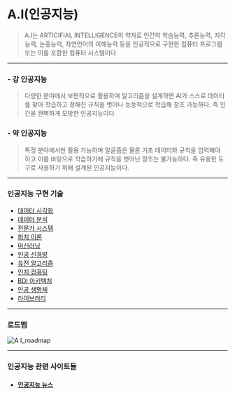 # A.I(인공지능)
> A.I는 ARTICIFIAL INTELLIGENCE의 약자로 인간의 학습능력, 추론능력, 지각능력, 논증능력, 자연언어의 이해능력 등을 인공적으로 구현한 컴퓨터 프로그램 또는 이를 포함한 컴퓨터 시스템이다
***

### - 강 인공지능
> 다양한 분야에서 보편적으로 활용하며 알고리즘을 설계하면 AI가 스스로 데이터를 찾아 학습하고 정해진 규칙을 벗어나 능동적으로 학습해 창조 가능하다. 즉 인간을 완벽하게 모방한 인공지능이다
### - 약 인공지능
> 특정 분야에서만 활용 가능하며 알골즘은 물론 기초 데이터와 규칙을 입력해야 하고 이를 바탕으로 학습하기에 규칙을 벗어난 창조는 불가능하다. 즉 유용한 도구로 사용하기 위해 설계된 인공지능이다.
***
### 인공지능 구현 기술
* [데이터 시각화](https://github.com/BOSOEK/TIL/blob/main/A.I/Data%20visualization.md)
* [데이터 분석](https://github.com/BOSOEK/TIL/blob/main/A.I/Data%20analysis.md)
* [전문가 시스템](https://github.com/BOSOEK/TIL/blob/main/A.I/Expert%20system.md)
* [퍼지 이론](https://github.com/BOSOEK/TIL/tree/main/A.I/Fuzzy)
* [머신러닝](https://github.com/BOSOEK/TIL/blob/main/A.I/Machine%20learning.md)
* [인공 신경망](https://github.com/BOSOEK/TIL/blob/main/A.I/Artificial%20neural%20network.md)
* [유전 알고리즘](https://github.com/BOSOEK/TIL/tree/main/A.I/Genetic%20algorithm)
* [인지 컴퓨팅]()
* [BDI 아키텍처](https://github.com/BOSOEK/TIL/blob/main/A.I/BDI%20Architecture.md)
* [인공 생명체]()
* [라이브러리](https://github.com/BOSOEK/TIL/blob/main/A.I/library.md)
***
### 로드맵

![A I_roadmap](https://user-images.githubusercontent.com/68007145/104094621-5b683600-52d5-11eb-91d7-16ec750f8e91.png)
***
### 인공지능 관련 사이트들
* #### [인공지능 뉴스](https://artificialintelligence-news.com/)
